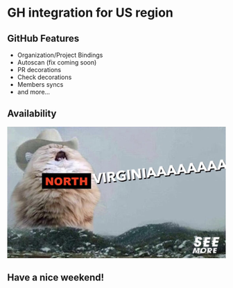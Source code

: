 # GH integration for US region

## GitHub Features
- Organization/Project Bindings
- Autoscan (fix coming soon)
- PR decorations
- Check decorations
- Members syncs
- and more...

## Availability 

<img width="800" alt="us-region" src="us-region.png" />

## Have a nice weekend!
